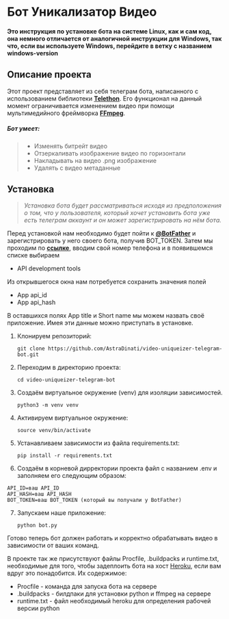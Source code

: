 # Бот Уникализатор Видео

#### Это инструкция по установке бота на системе Linux, как и сам код, она немного отличается от аналогичной инструкции для Windows, так что, если вы используете Windows, перейдите в ветку с названием windows-version

## Описание проекта

Этот проект представляет из себя телеграм бота, написанного с использованием библиотеки **[Telethon](https://docs.telethon.dev/en/stable/#)**. Его функционал на данный момент ограничивается изменением видео при помощи мультимедийного фреймворка **[FFmpeg](https://ffmpeg.org/)**. 

##### Бот умеет:
>
> - Изменять битрейт видео
> - Отзеркаливать изображение видео по горизонтали
> - Накладывать на видео .png изображение
> - Удалять с видео метаданные

## Установка

> *Установка бота будет рассматриваться исходя из предположения о том, что у пользователя, который хочет установить бота уже есть телеграм аккаунт и он может зарегистрировать на нём бота.* 

Перед установкой нам необходимо будет пойти к **[@BotFather](https://t.me/botfather)** и зарегистрировать у него своего бота, получив BOT_TOKEN. Затем мы проходим по **[ссылке](https://my.telegram.org/)**, вводим свой номер телефона и в появившемся списке выбираем 

- API development tools

Из открывшегося окна нам потребуется сохранить значения полей

- App api_id
- App api_hash

В оставшихся полях App title и Short name мы можем назвать своё приложение. Имея эти данные можно приступать в установке.

1. Клонируем репозиторий:

    `git clone https://github.com/AstraDinati/video-uniqueizer-telegram-bot.git`

2. Переходим в директорию проекта:

    `cd video-uniqueizer-telegram-bot`

3. Создаём виртуальное окружение (venv) для изоляции зависимостей.

    `python3 -m venv venv`

4. Активируем виртуальное окружение:

    `source venv/bin/activate`

5. Устанавливаем зависимости из файла requirements.txt:

    ```pip install -r requirements.txt```

6. Создаём в корневой дирректории проекта файл с названием .env и заполняем его следующим образом:

```
API_ID=ваш API_ID
API_HASH=ваш API_HASH
BOT_TOKEN=ваш BOT_TOKEN (который вы получали у BotFather)
```

7. Запускаем наше приложение:

    ```python bot.py```

Готово теперь бот должен работать и корректно обрабатывать видео в зависимости от ваших команд. 

В проекте так же присутствуют файлы Procfile, .buildpacks и runtime.txt, необходимые для того, чтобы задеплоить бота на хост [Heroku](https://id.heroku.com/), если вам вдруг это понадобится.
Их содержимое:
- Procfile - команда для запуска бота на сервере
- .buildpacks - билдпаки для установки python и ffmpeg на сервере
- runtime.txt - файл необходимый heroku для определения рабочей версии python
